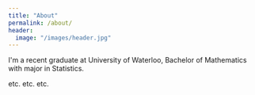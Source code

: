 ```yaml
---
title: "About"
permalink: /about/
header:
  image: "/images/header.jpg"
---
```


I'm a recent graduate at University of Waterloo, Bachelor of Mathematics with
major in Statistics.

etc. etc. etc.
